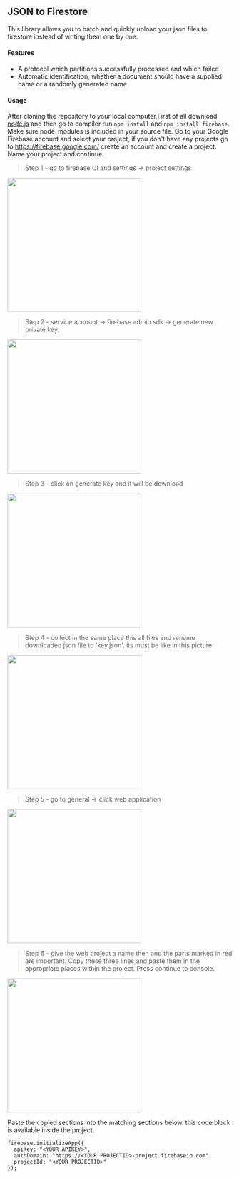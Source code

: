 ## JSON to Firestore
This library allows you to batch and quickly upload your json files to firestore instead of writing them one by one.

#### Features
- A protocol which partitions successfully processed and which failed
- Automatic identification, whether a document should have a supplied name or a randomly generated name

#### Usage
After cloning the repository to your local computer,First of all download [node.js](https://nodejs.org/en/download/ "Node.Js") and then go to compiler run `npm install` and `npm install firebase`. Make sure node_modules is included in your source file.
Go to your Google Firebase account and select your project, if you don't have any projects go to https://firebase.google.com/ create an account and create a project. Name your project and continue.


> Step 1 - go to firebase UI and settings -> project settings
<img src="https://user-images.githubusercontent.com/75809015/184480807-b5b94381-73dd-4c89-90b0-cb3cc0f6cb9d.PNG" width="300">

> Step 2 - service account -> firebase admin sdk -> generate new private key. 
<img src="https://user-images.githubusercontent.com/75809015/184481187-a0251c20-f54f-4b48-b858-5ef6dca293b7.PNG" width="300">

> Step 3 - click on generate key and it will be download
<img src="https://user-images.githubusercontent.com/75809015/184482248-549525ca-8234-4d0d-8f57-bc087848f853.PNG" width="300">

> Step 4 - collect in the same place this all files and rename downloaded json file to 'key.json'. its must be like in this picture
<img src="https://user-images.githubusercontent.com/75809015/184480472-0e719a79-ed5e-47eb-b8bf-41a87a0f1109.PNG" width="300">

> Step 5 - go to general -> click web application
<img src="https://user-images.githubusercontent.com/75809015/184492676-740fed97-05a0-4a9f-9d93-0aee97c5990b.PNG" width="300">

> Step 6 - give the web project a name then and the parts marked in red are important. Copy these three lines and paste them in the appropriate places within the project. Press continue to console.
<img src="https://user-images.githubusercontent.com/75809015/184492689-37914a46-5b1e-473d-a216-5c893916f1ca.PNG" width="300">

Paste the copied sections into the matching sections below. this code block is available inside the project.

```
firebase.initializeApp({
  apiKey: "<YOUR APIKEY>",
  authDomain: "https://<YOUR PROJECTID>-project.firebaseio.com",
  projectId: "<YOUR PROJECTID>"
});
```
